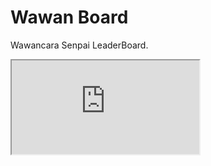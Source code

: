 <!DOCTYPE html>

<html>

<head>

<style>

h1 {

  @font-face {

    font-family: 'KOMIKASK';

    src: url(https://github.com/re1na/Wawan-Board/blob/master/KOMIKASK.ttf) format('truetype');

}

p {

  color: red;

  font-family: courier;

  font-size: 160%;

}

</style>

</head>

<body>

<h1>Wawan Board</h1>

<p>Wawancara Senpai LeaderBoard.</p>

<iframe src="https://docs.google.com/spreadsheets/d/e/2PACX-1vRyrGffJKzNrI5Tt1z1YyILPB_hLD8KwXbWbG356sG1eD2NIIU73yo5TWZvW-opwBXcMYZMLJAreVEP/pubhtml?widget=true&amp;headers=false"></iframe>

</body>

</html>
